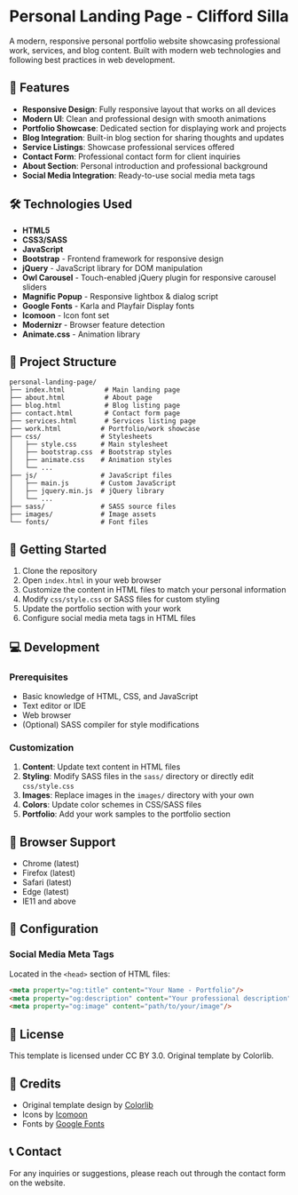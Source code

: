 # Personal Landing Page - Clifford Silla

A modern, responsive personal portfolio website showcasing professional work, services, and blog content. Built with modern web technologies and following best practices in web development.

## 🌟 Features

- **Responsive Design**: Fully responsive layout that works on all devices
- **Modern UI**: Clean and professional design with smooth animations
- **Portfolio Showcase**: Dedicated section for displaying work and projects
- **Blog Integration**: Built-in blog section for sharing thoughts and updates
- **Service Listings**: Showcase professional services offered
- **Contact Form**: Professional contact form for client inquiries
- **About Section**: Personal introduction and professional background
- **Social Media Integration**: Ready-to-use social media meta tags

## 🛠️ Technologies Used

- **HTML5**
- **CSS3/SASS**
- **JavaScript**
- **Bootstrap** - Frontend framework for responsive design
- **jQuery** - JavaScript library for DOM manipulation
- **Owl Carousel** - Touch-enabled jQuery plugin for responsive carousel sliders
- **Magnific Popup** - Responsive lightbox & dialog script
- **Google Fonts** - Karla and Playfair Display fonts
- **Icomoon** - Icon font set
- **Modernizr** - Browser feature detection
- **Animate.css** - Animation library

## 📁 Project Structure

```
personal-landing-page/
├── index.html          # Main landing page
├── about.html          # About page
├── blog.html           # Blog listing page
├── contact.html        # Contact form page
├── services.html       # Services listing page
├── work.html          # Portfolio/work showcase
├── css/               # Stylesheets
│   ├── style.css      # Main stylesheet
│   ├── bootstrap.css  # Bootstrap styles
│   ├── animate.css    # Animation styles
│   └── ...
├── js/                # JavaScript files
│   ├── main.js        # Custom JavaScript
│   ├── jquery.min.js  # jQuery library
│   └── ...
├── sass/              # SASS source files
├── images/            # Image assets
└── fonts/             # Font files
```

## 🚀 Getting Started

1. Clone the repository
2. Open `index.html` in your web browser
3. Customize the content in HTML files to match your personal information
4. Modify `css/style.css` or SASS files for custom styling
5. Update the portfolio section with your work
6. Configure social media meta tags in HTML files

## 💻 Development

### Prerequisites
- Basic knowledge of HTML, CSS, and JavaScript
- Text editor or IDE
- Web browser
- (Optional) SASS compiler for style modifications

### Customization
1. **Content**: Update text content in HTML files
2. **Styling**: Modify SASS files in the `sass/` directory or directly edit `css/style.css`
3. **Images**: Replace images in the `images/` directory with your own
4. **Colors**: Update color schemes in CSS/SASS files
5. **Portfolio**: Add your work samples to the portfolio section

## 📱 Browser Support

- Chrome (latest)
- Firefox (latest)
- Safari (latest)
- Edge (latest)
- IE11 and above

## 🔧 Configuration

### Social Media Meta Tags
Located in the `<head>` section of HTML files:
```html
<meta property="og:title" content="Your Name - Portfolio"/>
<meta property="og:description" content="Your professional description"/>
<meta property="og:image" content="path/to/your/image"/>
```

## 📄 License

This template is licensed under CC BY 3.0. Original template by Colorlib.

## 🤝 Credits

- Original template design by [Colorlib](https://colorlib.com)
- Icons by [Icomoon](https://icomoon.io)
- Fonts by [Google Fonts](https://fonts.google.com)

## 📞 Contact

For any inquiries or suggestions, please reach out through the contact form on the website.
